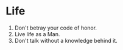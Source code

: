 # Life

1. Don't betray your code of honor.
2. Live life as a Man.
3. Don't talk without a knowledge behind it.